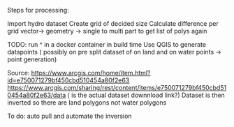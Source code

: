 Steps for processing: 


Import hydro dataset 
Create grid of decided size
Calculate difference per grid
vector-> geometry -> single to multi part to get list of polys again


TODO: run ^ in a docker container in build time
Use QGIS to generate datapoints ( possibly on pre split dataset of on land and on water points -> point generation) 

Source: https://www.arcgis.com/home/item.html?id=e750071279bf450cbd510454a80f2e63
https://www.arcgis.com/sharing/rest/content/items/e750071279bf450cbd510454a80f2e63/data ( is the actual dataset downnload link?)
Dataset is then inverted so there are land polygons not water polygons

To do: auto pull and automate the inversion 